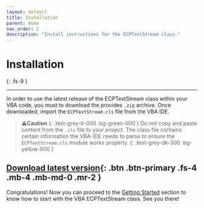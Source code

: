 ```yaml
---
layout: default
title: Installation
parent: Home
nav_order: 2
description: "Install instructions for the ECPTextStream class."
---
```


# Installation
{: .fs-9 }

---

In order to use the latest release of the ECPTextStream class within your VBA code, you must to download the provides `.zip` archive. Once downloaded, import the `ECPTextStream.cls` file from the VBA IDE.

>⚠️**Caution**
>{: .text-grey-lt-000 .bg-green-000 }
>Do not copy and paste content from the `.cls`  file  to your project. The class file contains certain information the VBA-IDE needs to parse to ensure the `ECPTextStream.cls` module works properly.
{: .text-grey-dk-300 .bg-yellow-000 }

[Download latest version](https://github.com/ws-garcia/ECPTextStream/releases/latest/download/ECPTextStream.zip){: .btn .btn-primary .fs-4 .mb-4 .mb-md-0 .mr-2 }
---

Congratulations! Now you can proceed to the [Getting Started](https://ws-garcia.github.io/ECPTextStream/home/getting_started.html) section to know how to start with the VBA ECPTextStream class. See you there!
